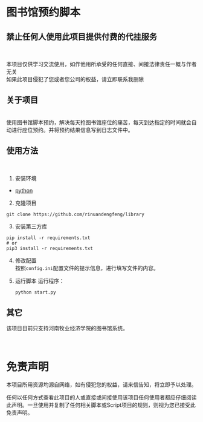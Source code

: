 # 图书馆预约脚本

<!-- <h1>
<img src="https://img.shields.io/github/stars/rinuandengfeng/library.svg?style=for-the-badge" />
<img src="https://img.shields.io/github/issues/rinuandengfeng/library.svg?style=for-the-badge" />
</h1> -->



## 禁止任何人使用此项目提供付费的代挂服务
<br />

本项目仅供学习交流使用，如作他用所承受的任何直接、间接法律责任一概与作者无关  
如果此项目侵犯了您或者您公司的权益，请立即联系我删除



## 关于项目
<br />
使用图书馆脚本预约，解决每天抢图书馆座位的痛苦，每天到达指定的时间就会自动进行座位预约。并将预约结果信息写到日志文件中。

## 使用方法
<br />

1. 安装环境
- [python](https://www.python.org)

2. 克隆项目
```shell
git clone https://github.com/rinuandengfeng/library
```

3. 安装第三方库

```shell
pip install -r requirements.txt
# or
pip3 install -r requirements.txt
```

4. 修改配置  
按照`config.ini`配置文件的提示信息，进行填写文件的内容。


5. 运行脚本
   运行程序：
   ```python
   python start.py
   ```



## 其它

该项目目前只支持河南牧业经济学院的图书馆系统。


<br />

# 免责声明

本项目所用资源均源自网络，如有侵犯您的权益，请来信告知，将立即予以处理。

任何以任何方式查看此项目的人或直接或间接使用该项目任何使用者都应仔细阅读此声明。一旦使用并复制了任何相关脚本或Script项目的规则，则视为您已接受此免责声明。